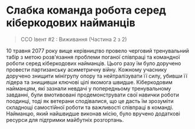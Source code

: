 # Слабка команда робота серед кіберкодових найманців
> CCO Івент #2 : Виживання (Частина 2 з 2)

10 травня 2077 року вище керівництво провело черговий тренувальний табір з метою розв'язання проблеми поганої співпраці та командної роботи серед кіберкодових найманців. Цього разу їм було доручено провести партизанську асиметричну війну. Кожному учаснику доручено знищити мінігрупу  опору та нейтралізувати її силу, убивши її лідера та знищивши ключові цілі якомога швидше. Кіберкодовим найманцям, які зазнали невдачі у попередньому тренувальному завданні, були вмотивовані продемонструвати свої навички роботи поодинці, тоді як ветерани сподівалися, що це дасть їм зрозуміти складнощі самостійної роботи та важливості співпраці в команді. Найманцю, який найшвидше виконав місію, було вручено додаткові ресурси для підтримки майбутніх розгортань.
